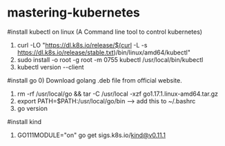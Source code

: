 # mastering-kubernetes


#install kubectl on linux (A Command line tool to control kubernetes)
1) curl -LO "https://dl.k8s.io/release/$(curl -L -s https://dl.k8s.io/release/stable.txt)/bin/linux/amd64/kubectl"
2) sudo install -o root -g root -m 0755 kubectl /usr/local/bin/kubectl
3) kubectl version --client

#install go
0) Download golang .deb file from official website.
1) rm -rf /usr/local/go && tar -C /usr/local -xzf go1.17.1.linux-amd64.tar.gz
2) export PATH=$PATH:/usr/local/go/bin  --> add this to ~/.bashrc
3) go version


#install kind
1) GO111MODULE="on" go get sigs.k8s.io/kind@v0.11.1
